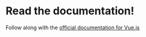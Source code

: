 # Read the documentation!
Follow along with the [official documentation for Vue.js](https://vuejs.org/v2/guide/)

